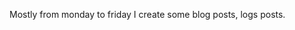 <!-- Google Tag Manager (noscript) -->
<noscript><iframe src="https://www.googletagmanager.com/ns.html?id=GTM-PF95DM8R"
height="0" width="0" style="display:none;visibility:hidden"></iframe></noscript>
<!-- End Google Tag Manager (noscript) -->

Mostly from monday to friday I create some blog posts, logs posts.
